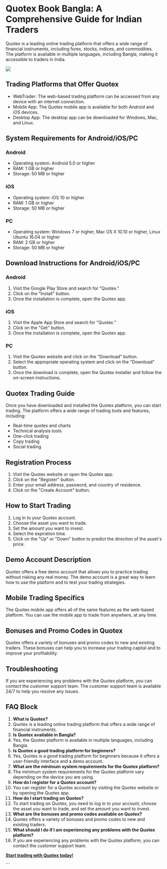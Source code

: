 # Quotex Book Bangla: A Comprehensive Guide for Indian Traders

Quotex is a leading online trading platform that offers a wide range of
financial instruments, including forex, stocks, indices, and
commodities. The platform is available in multiple languages, including
Bangla, making it accessible to traders in India.

[![](https://static.quotex.io/files/4_en/300_250.jpg)](https://traff.sbs/brokerqxlid)

## Trading Platforms that Offer Quotex

-   WebTrader: The web-based trading platform can be accessed from any
    device with an internet connection.
-   Mobile App: The Quotex mobile app is available for both Android and
    iOS devices.
-   Desktop App: The desktop app can be downloaded for Windows, Mac, and
    Linux.

## System Requirements for Android/iOS/PC

### Android

-   Operating system: Android 5.0 or higher
-   RAM: 1 GB or higher
-   Storage: 50 MB or higher

### iOS

-   Operating system: iOS 10 or higher
-   RAM: 1 GB or higher
-   Storage: 50 MB or higher

### PC

-   Operating system: Windows 7 or higher, Mac OS X 10.10 or higher,
    Linux Ubuntu 16.04 or higher
-   RAM: 2 GB or higher
-   Storage: 50 MB or higher

## Download Instructions for Android/iOS/PC

### Android

1.  Visit the Google Play Store and search for "Quotex."
2.  Click on the "Install" button.
3.  Once the installation is complete, open the Quotex app.

### iOS

1.  Visit the Apple App Store and search for "Quotex."
2.  Click on the "Get" button.
3.  Once the installation is complete, open the Quotex app.

### PC

1.  Visit the Quotex website and click on the "Download" button.
2.  Select the appropriate operating system and click on the
    "Download" button.
3.  Once the download is complete, open the Quotex installer and follow
    the on-screen instructions.

## Quotex Trading Guide

Once you have downloaded and installed the Quotex platform, you can
start trading. The platform offers a wide range of trading tools and
features, including:

-   Real-time quotes and charts
-   Technical analysis tools
-   One-click trading
-   Copy trading
-   Social trading

## Registration Process

1.  Visit the Quotex website or open the Quotex app.
2.  Click on the "Register" button.
3.  Enter your email address, password, and country of residence.
4.  Click on the "Create Account" button.

## How to Start Trading

1.  Log in to your Quotex account.
2.  Choose the asset you want to trade.
3.  Set the amount you want to invest.
4.  Select the expiration time.
5.  Click on the "Up" or "Down" button to predict the
    direction of the asset\'s price.

## Demo Account Description

Quotex offers a free demo account that allows you to practice trading
without risking any real money. The demo account is a great way to learn
how to use the platform and to test your trading strategies.

## Mobile Trading Specifics

The Quotex mobile app offers all of the same features as the web-based
platform. You can use the mobile app to trade from anywhere, at any
time.

## Bonuses and Promo Codes in Quotex

Quotex offers a variety of bonuses and promo codes to new and existing
traders. These bonuses can help you to increase your trading capital and
to improve your profitability.

## Troubleshooting

If you are experiencing any problems with the Quotex platform, you can
contact the customer support team. The customer support team is
available 24/7 to help you resolve any issues.

## FAQ Block

1.  **What is Quotex?**
2.  Quotex is a leading online trading platform that offers a wide range
    of financial instruments.
3.  **Is Quotex available in Bangla?**
4.  Yes, the Quotex platform is available in multiple languages,
    including Bangla.
5.  **Is Quotex a good trading platform for beginners?**
6.  Yes, Quotex is a good trading platform for beginners because it
    offers a user-friendly interface and a demo account.
7.  **What are the minimum system requirements for the Quotex
    platform?**
8.  The minimum system requirements for the Quotex platform vary
    depending on the device you are using.
9.  **How do I register for a Quotex account?**
10. You can register for a Quotex account by visiting the Quotex website
    or by opening the Quotex app.
11. **How do I start trading on Quotex?**
12. To start trading on Quotex, you need to log in to your account,
    choose the asset you want to trade, and set the amount you want to
    invest.
13. **What are the bonuses and promo codes available on Quotex?**
14. Quotex offers a variety of bonuses and promo codes to new and
    existing traders.
15. **What should I do if I am experiencing any problems with the Quotex
    platform?**
16. If you are experiencing any problems with the Quotex platform, you
    can contact the customer support team.

**[Start trading with Quotex
today!](\%22https://traff.sbs/brokerqxsignup\%22)**

\`\`\`

